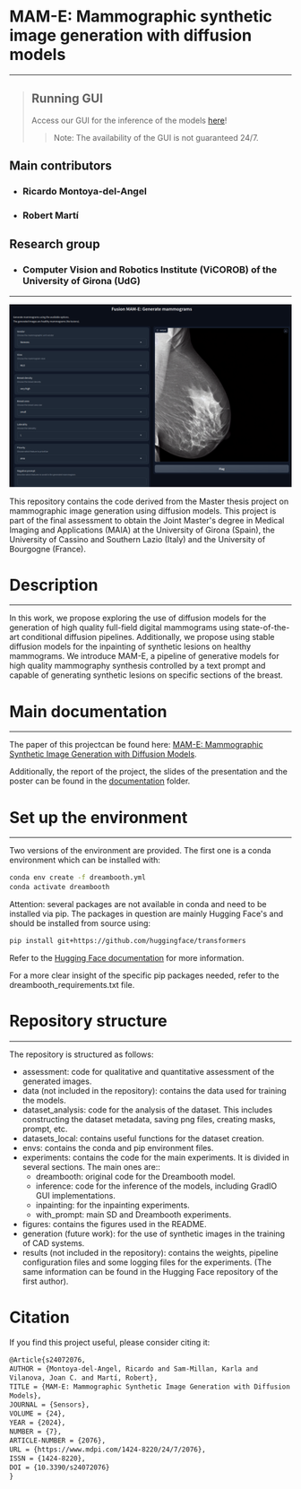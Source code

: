 # MAM-E: Mammographic synthetic image generation with diffusion models

------------------------------------------------------------------------------------------------------------------------------
> ## Running GUI
>Access our GUI for the inference of the models [here](https://f07462107e6868080b.gradio.live/)!<br>
>>Note: The availability of the GUI is not guaranteed 24/7.

## Main contributors
- ### Ricardo Montoya-del-Angel
- ### Robert Martí

## Research group
- ### Computer Vision and Robotics Institute (ViCOROB) of the University of Girona (UdG)

------------------------------------------------------------------------------------------------------------------------------

![alt text](figures/mam-e_fusion.png "Mam-E")

This repository contains the code derived from the Master thesis project on mammographic image generation using diffusion models. This project is part of the final assessment to obtain the Joint Master's degree in Medical Imaging and Applications (MAIA) at the University of Girona (Spain), the University of Cassino and Southern Lazio (Italy) and the University of Bourgogne (France).

# Description
------------------------------------------------------------------------------------------------------------------------------
In this work, we propose exploring the use of diffusion models for the generation of high quality full-field digital mammograms using state-of-the-art conditional diffusion pipelines. Additionally, we propose using stable diffusion models for the inpainting of synthetic lesions on healthy mammograms. We introduce MAM-E, a pipeline of generative models for high quality mammography synthesis controlled by a text prompt and capable of generating synthetic lesions on specific sections of the breast.

# Main documentation
------------------------------------------------------------------------------------------------------------------------------
The paper of this projectcan be found here: [MAM-E: Mammographic Synthetic Image Generation with Diffusion Models](https://www.mdpi.com/1424-8220/24/7/2076).<br>

Additionally, the report of the project, the slides of the presentation and the poster can be found in the [documentation](https://github.com/Likalto4/diffusion-models_master/tree/main/documentation) folder.

# Set up the environment
------------------------------------------------------------------------------------------------------------------------------
Two versions of the environment are provided. The first one is a conda environment which can be installed with:

```bash 
conda env create -f dreambooth.yml
conda activate dreambooth
```

Attention: several packages are not available in conda and need to be installed via pip.
The packages in question are mainly Hugging Face's and should be installed from source using:
    
```bash
pip install git+https://github.com/huggingface/transformers
```

Refer to the [Hugging Face documentation](https://huggingface.co/transformers/installation.html) for more information.

For a more clear insight of the specific pip packages needed, refer to the dreambooth_requirements.txt file.

# Repository structure
------------------------------------------------------------------------------------------------------------------------------

The repository is structured as follows:
- assessment: code for qualitative and quantitative assessment of the generated images.
- data (not included in the repository): contains the data used for training the models.
- dataset_analysis: code for the analysis of the dataset. This includes constructing the dataset metadata, saving png files, creating masks, prompt, etc.
- datasets_local: contains useful functions for the dataset creation.
- envs: contains the conda and pip environment files.
- experiments: contains the code for the main experiments. It is divided in several sections. The main ones are:: 
    - dreambooth: original code for the Dreambooth model.
    - inference: code for the inference of the models, including GradIO GUI implementations.
    - inpainting: for the inpainting experiments.
    - with_prompt: main SD and Dreambooth experiments.
- figures: contains the figures used in the README.
- generation (future work): for the use of synthetic images in the training of CAD systems.
- results (not included in the repository): contains the weights, pipeline configuration files and some logging files for the experiments. (The same information can be found in the Hugging Face repository of the first author).

# Citation

If you find this project useful, please consider citing it:

```
@Article{s24072076,
AUTHOR = {Montoya-del-Angel, Ricardo and Sam-Millan, Karla and Vilanova, Joan C. and Martí, Robert},
TITLE = {MAM-E: Mammographic Synthetic Image Generation with Diffusion Models},
JOURNAL = {Sensors},
VOLUME = {24},
YEAR = {2024},
NUMBER = {7},
ARTICLE-NUMBER = {2076},
URL = {https://www.mdpi.com/1424-8220/24/7/2076},
ISSN = {1424-8220},
DOI = {10.3390/s24072076}
}
```